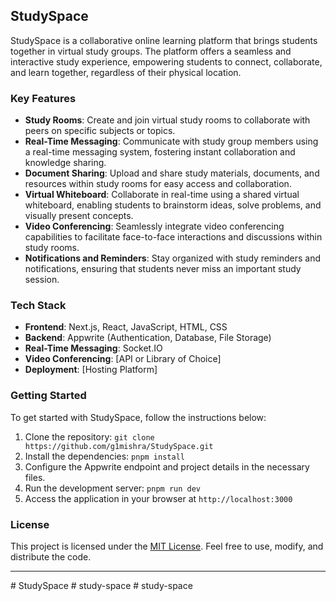 
## StudySpace

StudySpace is a collaborative online learning platform that brings students together in virtual study groups. The platform offers a seamless and interactive study experience, empowering students to connect, collaborate, and learn together, regardless of their physical location.

### Key Features

- **Study Rooms**: Create and join virtual study rooms to collaborate with peers on specific subjects or topics.
- **Real-Time Messaging**: Communicate with study group members using a real-time messaging system, fostering instant collaboration and knowledge sharing.
- **Document Sharing**: Upload and share study materials, documents, and resources within study rooms for easy access and collaboration.
- **Virtual Whiteboard**: Collaborate in real-time using a shared virtual whiteboard, enabling students to brainstorm ideas, solve problems, and visually present concepts.
- **Video Conferencing**: Seamlessly integrate video conferencing capabilities to facilitate face-to-face interactions and discussions within study rooms.
- **Notifications and Reminders**: Stay organized with study reminders and notifications, ensuring that students never miss an important study session.

### Tech Stack

- **Frontend**: Next.js, React, JavaScript, HTML, CSS
- **Backend**: Appwrite (Authentication, Database, File Storage)
- **Real-Time Messaging**: Socket.IO
- **Video Conferencing**: [API or Library of Choice]
- **Deployment**: [Hosting Platform]

### Getting Started

To get started with StudySpace, follow the instructions below:

1. Clone the repository: `git clone https://github.com/g1mishra/StudySpace.git`
2. Install the dependencies: `pnpm install`
3. Configure the Appwrite endpoint and project details in the necessary files.
4. Run the development server: `pnpm run dev`
5. Access the application in your browser at `http://localhost:3000`

<!-- ### Contribution Guidelines

We welcome contributions from the community to make StudySpace even better. If you'd like to contribute, please follow the guidelines outlined in [CONTRIBUTING.md](link-to-contributing-file). -->

### License

This project is licensed under the [MIT License](link-to-license-file). Feel free to use, modify, and distribute the code.

<!-- ### Acknowledgments

We would like to thank the contributors and open-source community for their valuable contributions to the development of StudySpace. -->

---
#   S t u d y S p a c e  
 #   s t u d y - s p a c e  
 #   s t u d y - s p a c e  
 